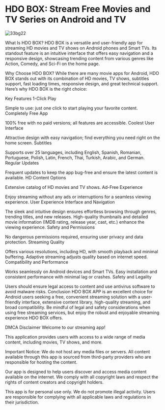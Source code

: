 # HDO BOX: Stream Free Movies and TV Series on Android and TV

![33bg22](https://github.com/user-attachments/assets/b39ca93e-7ae5-4bdc-bb94-b6bfdbac4f03)

What Is HDO BOX?
HDO BOX is a versatile and user-friendly app for streaming HD movies and TV shows on Android phones and Smart TVs. Its standout feature is an intuitive interface that offers easy navigation and a responsive design, showcasing trending content from various genres like Action, Comedy, and Sci-Fi on the home page.

Why Choose HDO BOX?
While there are many movie apps for Android, HDO BOX stands out with its combination of HD movies, TV shows, subtitles support, fast loading times, responsive design, and great technical support. Here’s why HDO BOX is the right choice:

Key Features
1-Click Play

Simple to use: just one click to start playing your favorite content.
Completely Free App

100% free with no paid versions; all features are accessible.
Coolest User Interface

Attractive design with easy navigation; find everything you need right on the home screen.
Subtitles

Supports over 25 languages, including English, Spanish, Romanian, Portuguese, Polish, Latin, French, Thai, Turkish, Arabic, and German.
Regular Updates

Frequent updates to keep the app bug-free and ensure the latest content is available.
HD Content Options

Extensive catalog of HD movies and TV shows.
Ad-Free Experience

Enjoy streaming without any ads or interruptions for a seamless viewing experience.
User Experience
Interface and Navigation

The sleek and intuitive design ensures effortless browsing through genres, trending titles, and new releases. High-quality thumbnails and detailed movie information (IMDB rating, release year, cast, etc.) enhance the viewing experience.
Safety and Permissions

No dangerous permissions required, ensuring user privacy and data protection.
Streaming Quality

Offers various resolutions, including HD, with smooth playback and minimal buffering. Adaptive streaming adjusts quality based on internet speed.
Compatibility and Performance

Works seamlessly on Android devices and Smart TVs. Easy installation and consistent performance with minimal lag or crashes.
Safety and Legality

Users should ensure legal access to content and use antivirus software to avoid malware risks.
Conclusion
HDO BOX APP is an excellent choice for Android users seeking a free, convenient streaming solution with a user-friendly interface, extensive content library, high-quality streaming, and broad compatibility. Be mindful of legal and safety considerations when using free streaming services, but enjoy the robust and enjoyable streaming experience HDO BOX offers.

DMCA Disclaimer
Welcome to our streaming app!

This application provides users with access to a wide range of media content, including movies, TV shows, and more.

Important Notice: We do not host any media files or servers. All content available through this app is sourced from third-party providers who are responsible for hosting the content.

Our app is designed to help users discover and access media content available on the internet. We comply with all copyright laws and respect the rights of content creators and copyright holders.

This app is for personal use only. We do not promote illegal activity. Users are responsible for complying with all applicable laws and regulations in their jurisdiction.
